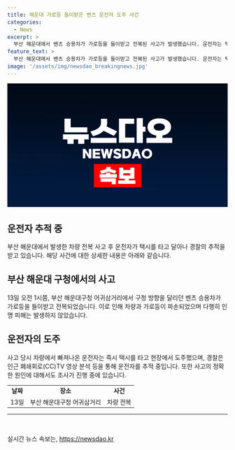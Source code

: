 ```yaml
---
title: 해운대 가로등 들이받은 벤츠 운전자 도주 사건
categories:
  - News
excerpt: >
  부산 해운대에서 벤츠 승용차가 가로등을 들이받고 전복된 사고가 발생했습니다. 운전자는 택시를 타고 도주하며 경찰의 추적을 받고 있습니다. 사고로 차량과 가로등이 파손됐지만 인명 피해는 없었고, 경찰은 운전자를 추적하고 사고 원인을 조사 중입니다. (150자)
feature_text: >
  부산 해운대에서 벤츠 승용차가 가로등을 들이받고 전복된 사고가 발생했습니다. 운전자는 택시를 타고 도주하며 경찰의 추적을 받고 있습니다. 사고로 차량과 가로등이 파손됐지만 인명 피해는 없었고, 경찰은 운전자를 추적하고 사고 원인을 조사 중입니다. (150자)
image: '/assets/img/newsdao_breakingnews.jpg'
---
```


<p><img src="/assets/img/newsdao_breakingnews.jpg" alt="bookingtag 속보" /></p>

<h2>운전자 추적 중</h2>

<p data-ke-size="size16">부산 해운대에서 발생한 차량 전복 사고 후 운전자가 택시를 타고 달아나 경찰의 추적을 받고 있습니다. 해당 사건에 대한 상세한 내용은 아래와 같습니다.</p>

<h2>부산 해운대 구청에서의 사고</h2>

<p data-ke-size="size16">13일 오전 1시쯤, 부산 해운대구청 어귀삼거리에서 구청 방향을 달리던 벤츠 승용차가 가로등을 들이받고 전복되었습니다. 이로 인해 차량과 가로등이 파손되었으며 다행히 인명 피해는 발생하지 않았습니다.</p>

<h2>운전자의 도주</h2>

<p data-ke-size="size16">사고 당시 차량에서 빠져나온 운전자는 즉시 택시를 타고 현장에서 도주했으며, 경찰은 인근 폐쇄회로(CC)TV 영상 분석 등을 통해 운전자를 추적 중입니다. 또한 사고의 정확한 원인에 대해서도 조사가 진행 중에 있습니다.</p>

<table>
    <tr>
        <td style="text-align: center; height: 17px;"><b>날짜</b></td>
        <td style="text-align: center; height: 17px;"><b>장소</b></td>
        <td style="text-align: center; height: 17px;"><b>사건</b></td>
    </tr>
    <tr>
        <td style="text-align: center; height: 17px;">13일</td>
        <td style="text-align: center; height: 17px;">부산 해운대구청 어귀삼거리</td>
        <td style="text-align: center; height: 17px;">차량 전복</td>
    </tr>
</table>

<hr>

<p data-ke-size="size16">&nbsp;</p>
실시간 뉴스 속보는, <a href="https://newsdao.kr" rel="dofollow">https://newsdao.kr</a>


